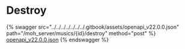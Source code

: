 # Destroy

{% swagger src="../../../../../../../.gitbook/assets/openapi_v22.0.0.json" path="/moh_server/musics/{id}/destroy" method="post" %}
[openapi_v22.0.0.json](../../../../../../../.gitbook/assets/openapi_v22.0.0.json)
{% endswagger %}
